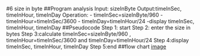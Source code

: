 #6 size in byte
##Program analysis
Input: sizeInByte 
Output:timeInSec, timeInHour, timeInDay
Operation:  - timeInSec=sizeInByte/960
                     - timeInHour=timeInSec/3600
                     - timeInDay=timeInHour/24
-display timeInSec, timeInHour, timeInDay
##Pseudocode 
Step 1: start
Step 2: enter the size in bytes
Step 3:calculate timeInSec=sizeInByte/960 , timeInHour=timeInSec/3600 and timeInDay=timeInHour/24
Step 4:display timeInSec, timeInHour, timeInDay
Step 5:end
##flow chart 
[image](https://github.com/SWEG-2015EC-Batch/Free-Thinkers/assets/149039271/f2d2f9db-80e4-4ddc-90fe-89b0cd9e5fbe)
